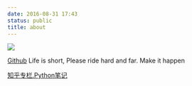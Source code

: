 ```yaml
---
date: 2016-08-31 17:43
status: public
title: about
---
```


![](https://avatars1.githubusercontent.com/u/5070879?v=3&s=466)

[Github](https://github.com/istommao) Life is short, Please ride hard and far. Make it happen

[知乎专栏.Python笔记](https://zhuanlan.zhihu.com/codingcat)